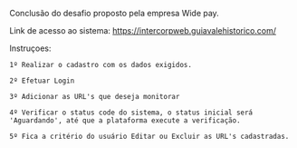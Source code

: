 Conclusão do desafio proposto pela empresa Wide pay.

Link de acesso ao sistema: https://intercorpweb.guiavalehistorico.com/ 

Instruçoes:

    1º Realizar o cadastro com os dados exigidos.
    
    2º Efetuar Login
    
    3º Adicionar as URL's que deseja monitorar
    
    4º Verificar o status code do sistema, o status inicial será 'Aguardando', até que a plataforma execute a verificação.
    
    5º Fica a critério do usuário Editar ou Excluir as URL's cadastradas.
